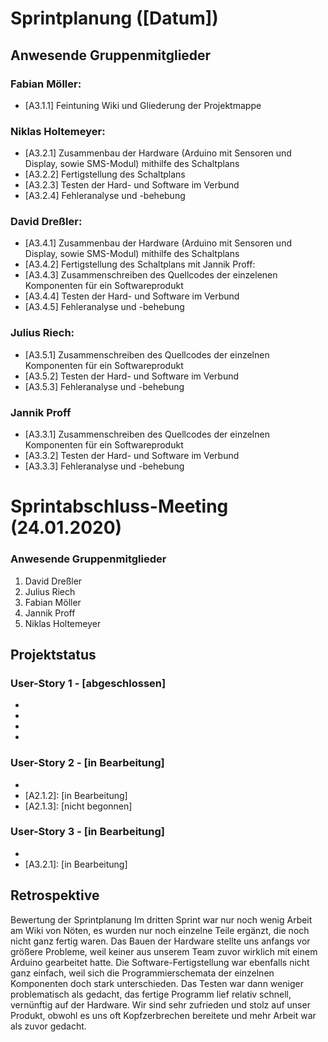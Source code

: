 # Sprintplanung ([Datum])

## Anwesende Gruppenmitglieder
### Fabian Möller:
* [A3.1.1] Feintuning Wiki und Gliederung der Projektmappe
### Niklas Holtemeyer:
* [A3.2.1] Zusammenbau der Hardware (Arduino mit Sensoren und Display, sowie SMS-Modul) mithilfe des Schaltplans
* [A3.2.2] Fertigstellung des Schaltplans
* [A3.2.3] Testen der Hard- und Software im Verbund
* [A3.2.4] Fehleranalyse und -behebung
### David Dreßler:
* [A3.4.1] Zusammenbau der Hardware (Arduino mit Sensoren und Display, sowie SMS-Modul) mithilfe des Schaltplans
* [A3.4.2] Fertigstellung des Schaltplans mit Jannik Proff:
* [A3.4.3] Zusammenschreiben des Quellcodes der einzelenen Komponenten für ein Softwareprodukt
* [A3.4.4] Testen der Hard- und Software im Verbund
* [A3.4.5] Fehleranalyse und -behebung
### Julius Riech:
* [A3.5.1] Zusammenschreiben des Quellcodes der einzelnen Komponenten für ein Softwareprodukt
* [A3.5.2] Testen der Hard- und Software im Verbund
* [A3.5.3] Fehleranalyse und -behebung
### Jannik Proff 
* [A3.3.1] Zusammenschreiben des Quellcodes der einzelnen Komponenten für ein Softwareprodukt
* [A3.3.2] Testen der Hard- und Software im Verbund
* [A3.3.3] Fehleranalyse und -behebung
# Sprintabschluss-Meeting (24.01.2020)
### Anwesende Gruppenmitglieder
1. David Dreßler
2. Julius Riech
3. Fabian Möller
4. Jannik Proff
5. Niklas Holtemeyer
## Projektstatus
### User-Story 1 - [abgeschlossen]
* [Z.1.1]: [abgeschlossen] ([Revisionsnummer])
* [Z.1.2]: [abgeschlossen] ([Revisionsnummer])
* [Z.1.3]: [abgeschlossen] ([Revisionsnummer])
* [Z.1.4]: [abgeschlossen] ([Revisionsnummer])
### User-Story 2 - [in Bearbeitung]
* [A2.1.1]: [abgeschlossen]
* [A2.1.2]: [in Bearbeitung]
* [A2.1.3]: [nicht begonnen]
### User-Story 3 - [in Bearbeitung]
* [Z.3.1]: [abgeschlossen] ([Revisionsnummer])
* [A3.2.1]: [in Bearbeitung]
## Retrospektive
Bewertung der Sprintplanung
Im dritten Sprint war nur noch wenig Arbeit am Wiki von Nöten, es wurden nur noch einzelne Teile ergänzt, die noch nicht ganz fertig waren. Das Bauen der Hardware stellte uns anfangs vor größere Probleme, weil keiner aus unserem Team zuvor wirklich mit einem Arduino gearbeitet hatte. Die Software-Fertigstellung war ebenfalls nicht ganz einfach, weil sich die Programmierschemata der einzelnen Komponenten doch stark unterschieden. Das Testen war dann weniger problematisch als gedacht, das fertige Programm lief relativ schnell, vernünftig auf der Hardware. Wir sind sehr zufrieden und stolz auf unser Produkt, obwohl es uns oft Kopfzerbrechen bereitete und mehr Arbeit war als zuvor gedacht.